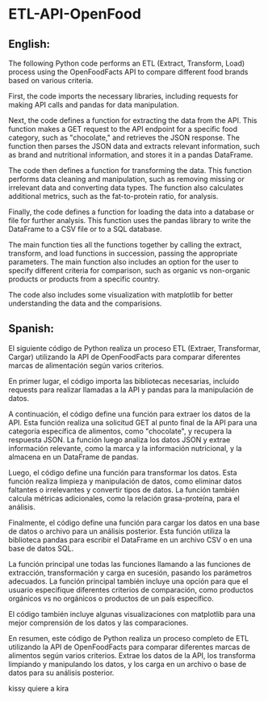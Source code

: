# ETL-API-OpenFood
## English:
The following Python code performs an ETL (Extract, Transform, Load) process using the OpenFoodFacts API to compare different food brands based on various criteria.

First, the code imports the necessary libraries, including requests for making API calls and pandas for data manipulation.

Next, the code defines a function for extracting the data from the API. This function makes a GET request to the API endpoint for a specific food category, such as "chocolate," and retrieves the JSON response. The function then parses the JSON data and extracts relevant information, such as brand and nutritional information, and stores it in a pandas DataFrame.

The code then defines a function for transforming the data. This function performs data cleaning and manipulation, such as removing missing or irrelevant data and converting data types. The function also calculates additional metrics, such as the fat-to-protein ratio, for analysis.

Finally, the code defines a function for loading the data into a database or file for further analysis. This function uses the pandas library to write the DataFrame to a CSV file or to a SQL database.

The main function ties all the functions together by calling the extract, transform, and load functions in succession, passing the appropriate parameters. The main function also includes an option for the user to specify different criteria for comparison, such as organic vs non-organic products or products from a specific country.

The code also includes some visualization with matplotlib for better understanding the data and the comparisions.
## Spanish:
El siguiente código de Python realiza un proceso ETL (Extraer, Transformar, Cargar) utilizando la API de OpenFoodFacts para comparar diferentes marcas de alimentación según varios criterios.

En primer lugar, el código importa las bibliotecas necesarias, incluido requests para realizar llamadas a la API y pandas para la manipulación de datos.

A continuación, el código define una función para extraer los datos de la API. Esta función realiza una solicitud GET al punto final de la API para una categoría específica de alimentos, como "chocolate", y recupera la respuesta JSON. La función luego analiza los datos JSON y extrae información relevante, como la marca y la información nutricional, y la almacena en un DataFrame de pandas.

Luego, el código define una función para transformar los datos. Esta función realiza limpieza y manipulación de datos, como eliminar datos faltantes o irrelevantes y convertir tipos de datos. La función también calcula métricas adicionales, como la relación grasa-proteína, para el análisis.

Finalmente, el código define una función para cargar los datos en una base de datos o archivo para un análisis posterior. Esta función utiliza la biblioteca pandas para escribir el DataFrame en un archivo CSV o en una base de datos SQL.

La función principal une todas las funciones llamando a las funciones de extracción, transformación y carga en sucesión, pasando los parámetros adecuados. La función principal también incluye una opción para que el usuario especifique diferentes criterios de comparación, como productos orgánicos vs no orgánicos o productos de un país específico.

El código también incluye algunas visualizaciones con matplotlib para una mejor comprensión de los datos y las comparaciones.

En resumen, este código de Python realiza un proceso completo de ETL utilizando la API de OpenFoodFacts para comparar diferentes marcas de alimentos según varios criterios. Extrae los datos de la API, los transforma limpiando y manipulando los datos, y los carga en un archivo o base de datos para su análisis posterior.

kissy quiere a kira
